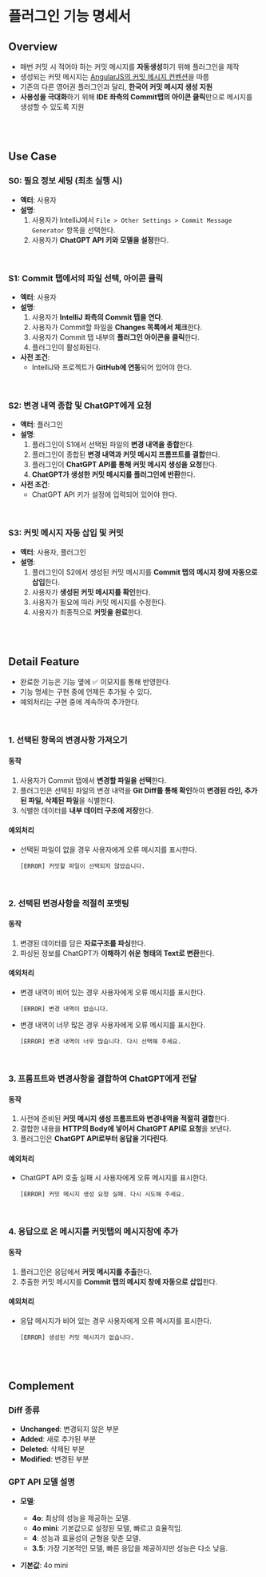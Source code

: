 # 플러그인 기능 명세서

## Overview

- 매번 커밋 시 적어야 하는 커밋 메시지를 **자동생성**하기 위해 플러그인을 제작
- 생성되는 커밋 메시지는 [AngularJS의 커밋 메시지 컨벤션](https://docs.google.com/document/d/1QrDFcIiPjSLDn3EL15IJygNPiHORgU1_OOAqWjiDU5Y/edit#heading=h.uyo6cb12dt6w)을 따름
- 기존의 다른 영어권 플러그인과 달리, **한국어 커밋 메시지 생성 지원**
- **사용성을 극대화**하기 위해 **IDE 좌측의 Commit탭의 아이콘 클릭**만으로 메시지를 생성할 수 있도록 지원

<br>
<br>

## Use Case

### S0: 필요 정보 세팅 (최초 실행 시)

- **액터**: 사용자
- **설명**:
    1. 사용자가 IntelliJ에서 `File > Other Settings > Commit Message Generator` 항목을 선택한다.
    2. 사용자가 **ChatGPT API 키와 모델을 설정**한다.

<br>

### S1: Commit 탭에서의 파일 선택, 아이콘 클릭

- **액터**: 사용자
- **설명**:
    1. 사용자가 **IntelliJ 좌측의 Commit 탭을 연다**.
    2. 사용자가 Commit할 파일을 **Changes 목록에서 체크**한다.
    3. 사용자가 Commit 탭 내부의 **플러그인 아이콘을 클릭**한다.
    4. 플러그인이 활성화된다.
- **사전 조건**:
    - IntelliJ와 프로젝트가 **GitHub에 연동**되어 있어야 한다.

<br>

### S2: 변경 내역 종합 및 ChatGPT에게 요청

- **액터**: 플러그인
- **설명**:
    1. 플러그인이 S1에서 선택된 파일의 **변경 내역을 종합**한다.
    2. 플러그인이 종합된 **변경 내역과 커밋 메시지 프롬프트를 결합**한다.
    3. 플러그인이 **ChatGPT API를 통해 커밋 메시지 생성을 요청**한다.
    4. **ChatGPT가 생성한 커밋 메시지를 플러그인에 반환**한다.
- **사전 조건**:
    - ChatGPT API 키가 설정에 입력되어 있어야 한다.

<br>

### S3: 커밋 메시지 자동 삽입 및 커밋

- **액터**: 사용자, 플러그인
- **설명**:
    1. 플러그인이 S2에서 생성된 커밋 메시지를 **Commit 탭의 메시지 창에 자동으로 삽입**한다.
    2. 사용자가 **생성된 커밋 메시지를 확인**한다.
    3. 사용자가 필요에 따라 커밋 메시지를 수정한다.
    4. 사용자가 최종적으로 **커밋을 완료**한다.

<br>
<br>

## Detail Feature

- 완료한 기능은 기능 옆에 ✅ 이모지를 통해 반영한다.
- 기능 명세는 구현 중에 언제든 추가될 수 있다.
- 예외처리는 구현 중에 계속하여 추가한다.

<br>

### 1. 선택된 항목의 변경사항 가져오기

#### 동작

1. 사용자가 Commit 탭에서 **변경할 파일을 선택**한다.
2. 플러그인은 선택된 파일의 변경 내역을 **Git Diff를 통해 확인**하여 **변경된 라인, 추가된 파일, 삭제된 파일**을 식별한다.
3. 식별한 데이터를 **내부 데이터 구조에 저장**한다.

#### 예외처리

- 선택된 파일이 없을 경우 사용자에게 오류 메시지를 표시한다.
    ```
    [ERROR] 커밋할 파일이 선택되지 않았습니다.
    ```

<br>

### 2. 선택된 변경사항을 적절히 포맷팅

#### 동작

1. 변경된 데이터를 담은 **자료구조를 파싱**한다.
2. 파싱된 정보를 ChatGPT가 **이해하기 쉬운 형태의 Text로 변환**한다.

#### 예외처리

- 변경 내역이 비어 있는 경우 사용자에게 오류 메시지를 표시한다.
    ```
    [ERROR] 변경 내역이 없습니다.
    ```
- 변경 내역이 너무 많은 경우 사용자에게 오류 메시지를 표시한다.
    ```
    [ERROR] 변경 내역이 너무 많습니다. 다시 선택해 주세요.
    ```

<br>

### 3. 프롬프트와 변경사항을 결합하여 ChatGPT에게 전달

#### 동작

1. 사전에 준비된 **커밋 메시지 생성 프롬프트와 변경내역을 적절히 결합**한다.
2. 결합한 내용을 **HTTP의 Body에 넣어서 ChatGPT API로 요청**을 보낸다.
3. 플러그인은 **ChatGPT API로부터 응답을 기다린다**.

#### 예외처리

- ChatGPT API 호출 실패 시 사용자에게 오류 메시지를 표시한다.
    ```
    [ERROR] 커밋 메시지 생성 요청 실패. 다시 시도해 주세요.
    ```

<br>

### 4. 응답으로 온 메시지를 커밋탭의 메시지창에 추가

#### 동작

1. 플러그인은 응답에서 **커밋 메시지를 추출**한다.
2. 추출한 커밋 메시지를 **Commit 탭의 메시지 창에 자동으로 삽입**한다.

#### 예외처리

- 응답 메시지가 비어 있는 경우 사용자에게 오류 메시지를 표시한다.
    ```
    [ERROR] 생성된 커밋 메시지가 없습니다.
    ```

<br>
<br>

## Complement

### Diff 종류

- **Unchanged**: 변경되지 않은 부분
- **Added**: 새로 추가된 부분
- **Deleted**: 삭제된 부분
- **Modified**: 변경된 부분

### GPT API 모델 설명

- **모델**:
    - **4o**: 최상의 성능을 제공하는 모델.
    - **4o mini**: 기본값으로 설정된 모델, 빠르고 효율적임.
    - **4**: 성능과 효율성의 균형을 맞춘 모델.
    - **3.5**: 가장 기본적인 모델, 빠른 응답을 제공하지만 성능은 다소 낮음.

- **기본값**: 4o mini
